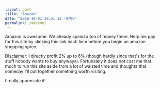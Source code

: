 ```yaml
---
layout: post
title: "Amazon"
date: "2016-10-01 20:01:12 -0700"
permalink: /amazon/
---
```


Amazon is awesome. We already spend a ton of money there. Help me pay for this site by clicking this link each time before you begin an amazon shopping spree.  

<div class="alignleft">
     <script type="text/javascript">
       	amzn_assoc_ad_type = "banner";
	amzn_assoc_marketplace = "amazon";
	amzn_assoc_region = "US";
	amzn_assoc_placement = "assoc_banner_placement_default";
	amzn_assoc_banner_type = "ez";
	amzn_assoc_p = "7";
	amzn_assoc_width = "468";
	amzn_assoc_height = "80";
	amzn_assoc_tracking_id = "wwwjeradacost-20";
	amzn_assoc_linkid = "2866d68ea633a4d0c1068d8d83bbdb1b";
     </script>
     <script src="//z-na.amazon-adsystem.com/widgets/q?ServiceVersion=20070822&Operation=GetScript&ID=OneJS&WS=1"></script>
    </div>


Disclaimer: I directly profit 2% up to 6% (though hardly since that's for the stuff nobody wants to buy anyways).
Fortunately it does not cost me that much to run this site aside from a lot of waisted time and thoughts that someday I'll put together something worth visiting.

I really appreciate it!

